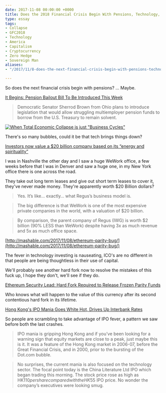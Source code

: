 ```yaml
---
date: 2017-11-08 00:00:00 +0000
title: Does the 2018 Financial Crisis Begin With Pensions, Technology, or Something Else?
type: essay
tags:
- Collapse
- GFC2018
- Technology
- America
- Capitalism
- Cryptocurrency
- Zero Hedge
- Sovereign Man
aliases:
- "/2017/11/8-does-the-next-financial-crisis-begin-with-pensions-technology-or-something-else/"

---
```

So does the next financial crisis begin with pensions? ... Maybe.

[It Begins: Pension Bailout Bill To Be Introduced This Week](http://www.zerohedge.com/news/2017-11-08/it-begins-democratic-senator-introduce-bill-taxpayer-funded-pension-bailouts)

> Democratic Senator Sherrod Brown from Ohio plans to introduce legislation that would allow struggling multiemployer pension funds to borrow from the U.S. Treasury to remain solvent.

[![When Total Economic Collapse is just "Business Cycles"](/images/2017/11/collapse-business-cycles.jpg)](https://www.reddit.com/r/FULLCOMMUNISM/comments/7c49s5/stock_markets_irl/)

There's so many bubbles, could it be that tech brings things down?

[Investors now value a $20 billion company based on its “energy and spirituality”](https://www.sovereignman.com/trends/investors-now-value-a-20-billion-company-based-on-its-energy-and-spirituality-22591/)

I was in Nashville the other day and I saw a huge WeWork office, a few weeks before that I was in Denver and saw a huge one, in my New York office there is one across the road.

They take out long term leases and give out short term leases to cover it, they've never made money. They're apparently worth $20 Billion dollars?

> Yes. It’s like… exactly… what Regus’s business model is.

> The big difference is that WeWork is one of the most expensive private companies in the world, with a valuation of $20 billion.

> By comparison, the parent company of Regus (IWG) is worth $2 billion (90% LESS than WeWork) despite having 3x as much revenue and 5x as much office space.

[http://mashable.com/2017/11/08/ethereum-parity-bug/](http://mashable.com/2017/11/08/ethereum-parity-bug/)

The fever in technology investing is nauseating, ICO's are no different in that people are being thoughtless in their use of capital.

We'll probably see another hard fork now to resolve the mistakes of this fuck up, I hope they don't, we'll see if they do.

[Ethereum Security Lead: Hard Fork Required to Release Frozen Parity Funds](https://www.coindesk.com/ethereum-security-lead-hard-fork-required-to-release-frozen-parity-funds/)

Who knows what will happen to the value of this currency after its second contentious hard fork in its lifetime.

[Hong Kong's IPO Mania Goes White Hot, Drives Up Interbank Rates](http://www.zerohedge.com/news/2017-11-08/hong-kongs-ipo-mania-goes-white-hot-drives-interbank-rates)

So people are scrambling to take advantage of IPO fever, a pattern we saw before both the last crashes.

> IPO mania is gripping Hong Kong and if you’ve been looking for a warning sign that equity markets are close to a peak, just maybe this is it. It was a feature of the Hong Kong market in 2006-07, before the Great Financial Crisis, and in 2000, prior to the bursting of the Dot.com bubble.

> No surprises, the current mania is also focused on the technology sector. The focal point today is the China Literature Ltd IPO which began trading this morning. The stock price rose as high as HK$110 per share compared with the HK$55 IPO price. No wonder the company’s executives were looking smug.
